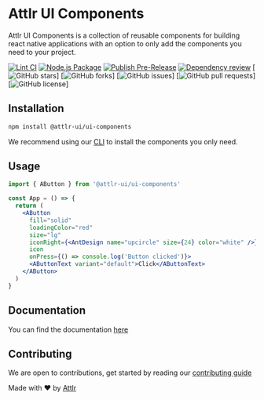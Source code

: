 # Attlr UI Components

Attlr UI Components is a collection of reusable components for building react native applications with an option to only add the components you need to your project.

[![Lint CI](https://github.com/attlr-ui/ui-components/actions/workflows/lint.yml/badge.svg)](https://github.com/attlr-ui/ui-components/actions/workflows/lint.yml)
[![Node.js Package](https://github.com/attlr-ui/ui-components/actions/workflows/npm-publish.yml/badge.svg)](https://github.com/attlr-ui/ui-components/actions/workflows/npm-publish.yml)
[![Publish Pre-Release](https://github.com/attlr-ui/ui-components/actions/workflows/npm-publish%20beta.yml/badge.svg)](https://github.com/attlr-ui/ui-components/actions/workflows/npm-publish%20beta.yml)
[![Dependency review](https://github.com/attlr-ui/ui-components/actions/workflows/dependency-review.yml/badge.svg)](https://github.com/attlr-ui/ui-components/actions/workflows/dependency-review.yml)
[![GitHub stars](https://img.shields.io/github/stars/attlr-ui/ui-components?style=flat)]
[![GitHub forks](https://img.shields.io/github/forks/attlr-ui/ui-components?style=flat)]
[![GitHub issues](https://img.shields.io/github/issues/attlr-ui/ui-components)]
[![GitHub pull requests](https://img.shields.io/github/issues-pr/attlr-ui/ui-components)]
[![GitHub license](https://img.shields.io/github/license/attlr-ui/ui-components)]

## Installation

```sh
npm install @attlr-ui/ui-components
```

We recommend using our [CLI](https://www.npmjs.com/package/@attlr/cli) to install the components you only need.

## Usage

```jsx
import { AButton } from '@attlr-ui/ui-components'

const App = () => {
  return (
    <AButton
      fill="solid"
      loadingColor="red"
      size="lg"
      iconRight={<AntDesign name="upcircle" size={24} color="white" />}
      icon
      onPress={() => console.log('Button clicked')}>
      <AButtonText variant="default">Click</AButtonText>
    </AButton>
  )
}
```

## Documentation

You can find the documentation [here](https://ui.attlr.org.za/)

## Contributing

We are open to contributions, get started by reading our [contributing guide](./CONTRIBUTING.md)

Made with ❤️ by [Attlr](https://attlr.org.za)
